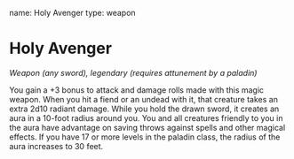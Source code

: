 name: Holy Avenger
type: weapon

# Holy Avenger
_Weapon (any sword), legendary (requires attunement by a paladin)_

You gain a +3 bonus to attack and damage rolls made with this magic weapon. When you hit a fiend or an undead with it, that creature takes an extra 2d10 radiant damage.
While you hold the drawn sword, it creates an aura in a 10-foot radius around you. You and all creatures friendly to you in the aura have advantage on saving throws against spells and other magical effects. If you have 17 or more levels in the paladin class, the radius of the aura increases to 30 feet.
